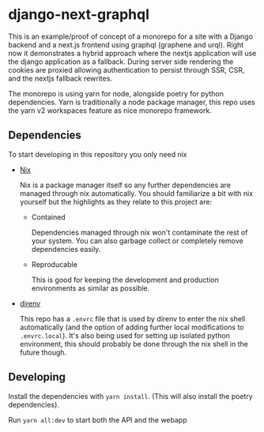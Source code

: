 # django-next-graphql

This is an example/proof of concept of a monorepo for a site with a Django backend and a next.js frontend using graphql (graphene and urql). Right now it demonstrates a hybrid approach where the nextjs application will use the django application as a fallback. During server side rendering the cookies are proxied allowing authentication to persist through SSR, CSR, and the nextjs fallback rewrites.

The monorepo is using yarn for node, alongside poetry for python dependencies. Yarn is traditionally a node package manager, this repo uses the yarn v2 workspaces feature as nice monorepo framework.

## Dependencies

To start developing in this repository you only need nix

- [Nix](https://nixos.org/)

  Nix is a package manager itself so any further dependencies are managed through nix automatically. You should familiarize a bit with nix yourself but the highlights as they relate to this project are:

  - Contained

    Dependencies managed through nix won't contaminate the rest of your system. You can also garbage collect or completely remove dependencies easily.

  - Reproducable

    This is good for keeping the development and production environments as similar as possible.

- [direnv](https://direnv.net/)

  This repo has a `.envrc` file that is used by direnv to enter the nix shell automatically (and the option of adding further local modifications to `.envrc.local`). It's also being used for setting up isolated python environment, this should probably be done through the nix shell in the future though.

## Developing

Install the dependencies with `yarn install`. (This will also install the poetry dependencies).

Run `yarn all:dev` to start both the API and the webapp
